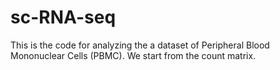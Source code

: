# sc-RNA-seq
This is the code for analyzing the a dataset of Peripheral Blood Mononuclear Cells (PBMC). We start from the count matrix. 
